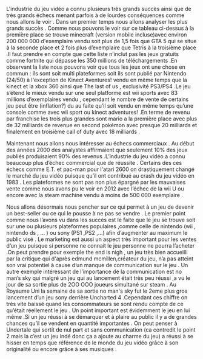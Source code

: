 L'industrie du jeu vidéo a connu plusieurs très grands succès ainsi que de très grands échecs menant parfois à de lourdes conséquences comme nous allons le voir . Dans un premier temps nous allons analyser les plus grands succès . Comme nous pouvons le voir sur ce tableau ci-dessus à la première place se trouve minecraft (version mobile incluse)avec environ 200 000 000 d'exemplaire vendu soit plus de 1,5 fois que GTA 5 qui se situe à la seconde place et 2 fois plus d’exemplaire que Tetris à la troisième place .Il faut prendre en compte que cette liste n’inclut pas les jeux gratuits comme fortnite qui dépasse les 350 millions de téléchargements .En observant la liste nous pouvons voir que tous les jeux ont une chose en commun : ils sont soit multi plateformes soit ils sont publié par Nintendo (24/50) à l'exception de Kinect Aventures! vendu en même temps que la kinect et la xbox 360 ainsi que The last of us , exclusivité PS3/PS4 .Le jeu s’étend le mieux vendu sur une seul platforme est wii sports avec 83 millions d’exemplaires vendu , cependant le nombre de vente de certains jeu peut être (inflation?) du au faite qu’il soit vendu en même temps qu’une console comme avec wii sport ou kinect adventures! .En terme de revenu par franchise les trois plus grandes sont mario a la première place avec plus de 32 milliards de revenue en second pokémon avec presque 20 milliards et finalement en troisième call of duty avec 18 milliards . 

Maintenant nous allons nous intéresser au échecs commerciaux . Au début des années 2000 des analystes affirmaient que seulement 10% des jeux publiés produisaient 90% des revenus .L’industrie du jeu vidéo a connu beaucoup plus d’échec commercial que de réussite . Certains des ces échecs comme E.T. et pac-man pour l'atari 2600 on drastiquement changé le marché du jeu vidéo puisque qu’il ont contribué au crash du jeu vidéo en 1983 . Les plateformes ne sont pas non plus épargné par les mauvaises vente comme nous avons pu le voir en 2012 avec l’échec de la wii U ou encore avec la steam machine vendu à moins de 500 000 exemplaire .

    
Nous allons désormais nous pencher sur ce qui permet à un jeu de devenir un best-seller ou ce qui le pousse à ne pas se vendre . Le premier point comme nous l’avons vu dans les succès est le faite que le jeu se trouve soit sur une ou plusieurs plateformes populaires ,comme celle de nintendo (wii , nintendo ds , … ) ou sony (PS1 ,PS2 ,...) afin d’augmenter au maximum le public visé . Le marketing est aussi un aspect très important pour les ventes d’un jeu puisque si personne ne connait le jeu personne ne pourra l’acheter .On peut prendre pour exemple the end is nigh , un jeu très bien accueilli par la critique qui d'après edmund mcmillen,créateur du jeu, n’a pas atteint son vrai potentiel à cause d’un manque de communication sur le jeu . Un autre exemple intéressant de l’importance de la communication est no man’s sky qui malgré un jeu qui au lancement était très peu réussi ,a vu le jour de sa sortie plus de 2OO OOO joueurs simultané sur steam . Au Royaume Uni la semaine de sa sortie no man's sky fut le 2eme plus gros lancement d’un jeu sony derrière Uncharted 4 .Cependant ces chiffre on très vite baissé quand les consommateurs se sont rendu compte de ce qu’était réellement le jeu . Un point important est évidemment le jeu en lui même .Si un jeu réussi à se démarquer et à plaire au public il y a de grandes chances qu’il se vendent en quantité importantes . On peut penser à Undertale qui sortit de nul part et sans communication (ca contredit le point 2 mais la c’est un jeu indé donc ça a ajoute au charme du jeu) a réussi à se hisser en temps que référence de le monde du jeu vidéo grâce à son originalité ou encore grâce à ses musiques .
